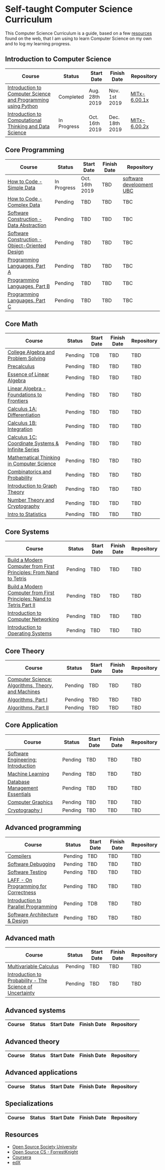 # Self-taught Computer Science Curriculum

This Computer Science Curriculum is a guide, based on a few [resources](#resources) found on the web, that I am using to learn Computer Science on my own and to log my learning progress.

## Introduction to Computer Science

| Course | Status | Start Date | Finish Date | Repository
-------- | ------ | ---------- | ----------- | ----------
[Introduction to Computer Science and Programming using Python](https://www.edx.org/course/introduction-computer-science-mitx-6-00-1x-10) | Completed | Aug. 28th 2019 | Nov. 1st 2019 |[MITx-6.00.1x](https://github.com/iamieht/MITx-6.00.1x)
[Introduction to Computational Thinking and Data Science](https://www.edx.org/course/6-00-2x-introduction-to-computational-thinking-and-data-science-3) | In Progress | Oct. 16th 2019 | Dec. 18th 2019 | [MITx-6.00.2x](https://github.com/iamieht/MITx-6.00.2x)

## Core Programming

| Course | Status | Start Date | Finish Date | Repository
-------- | ------ | ---------- | ----------- | ----------
[How to Code - Simple Data](https://www.edx.org/course/how-code-simple-data-ubcx-htc1x) | In Progress | Oct. 16th 2019 |TBD|[software development UBC](https://github.com/iamieht/software_development_ubc/tree/master/How-to-code_Simple_Data)
[How to Code - Complex Data](https://www.edx.org/course/how-code-complex-data-ubcx-htc2x) | Pending | TBD | TBD |TBC
[Software Construction - Data Abstraction](https://www.edx.org/course/software-construction-data-abstraction-ubcx-softconst1x) | Pending |TBD | TBD | TBC
[Software Construction - Object-Oriented Design](https://www.edx.org/course/software-construction-object-oriented-ubcx-softconst2x) | Pending | TBD | TBD |TBC
[Programming Languages, Part A](https://www.coursera.org/learn/programming-languages) | Pending | TBD | TBD |TBC
[Programming Languages, Part B](https://www.coursera.org/learn/programming-languages-part-b) | Pending | TBD | TBD |TBC
[Programming Languages, Part C](https://www.coursera.org/learn/programming-languages-part-c) | Pending | TBD | TBD |TBC

## Core Math

| Course | Status | Start Date | Finish Date | Repository
-------- | ------ | ---------- | ----------- | ----------
[College Algebra and Problem Solving](https://www.edx.org/course/college-algebra-problem-solving-asux-mat117x) | Pending | TDB | TBD | TBD
[Precalculus](https://www.edx.org/course/precalculus-asux-mat170x) | Pending | TBD | TBD | TBD
[Essence of Linear Algebra](https://www.youtube.com/playlist?list=PLZHQObOWTQDPD3MizzM2xVFitgF8hE_ab) | Pending | TBD | TBD | TBD
[Linear Algebra - Foundations to Frontiers](https://www.edx.org/course/linear-algebra-foundations-to-frontiers-0) | Pending | TBD | TBD | TBD
[Calculus 1A: Differentiation](https://www.edx.org/course/calculus-1a-differentiation) | Pending | TBD | TBD | TBD
[Calculus 1B: Integration](https://www.edx.org/course/calculus-1b-integration) | Pending | TBD | TBD | TBD
[Calculus 1C: Coordinate Systems & Infinite Series](https://www.edx.org/course/calculus-1c-coordinate-systems-infinite-series) | Pending | TBD | TBD | TBD
[Mathematical Thinking in Computer Science](https://www.coursera.org/learn/what-is-a-proof?specialization=discrete-mathematics) | Pending | TBD | TBD | TBD
[Combinatorics and Probability](https://www.coursera.org/learn/combinatorics?specialization=discrete-mathematics) | Pending | TBD | TBD | TBD
[Introduction to Graph Theory](https://www.coursera.org/learn/graphs?specialization=discrete-mathematics) | Pending | TBD | TBD | TBD
[Number Theory and Cryptography](https://www.coursera.org/learn/number-theory-cryptography?specialization=discrete-mathematics) | Pending | TBD | TBD | TBD
[Intro to Statistics](https://www.udacity.com/course/intro-to-statistics--st101) | Pending | TBD | TBD | TBD

## Core Systems

| Course | Status | Start Date | Finish Date | Repository
-------- | ------ | ---------- | ----------- | ----------
[Build a Modern Computer from First Principles: From Nand to Tetris](https://www.coursera.org/learn/build-a-computer) | Pending | TBD | TBD | TBD
[Build a Modern Computer from First Principles: Nand to Tetris Part II](https://www.coursera.org/learn/nand2tetris2) | Pending | TBD | TBD | TBD
[Introduction to Computer Networking](https://lagunita.stanford.edu/courses/Engineering/Networking-SP/SelfPaced/about) | Pending | TBD | TBD | TBD
[Introduction to Operating Systems](https://www.udacity.com/course/introduction-to-operating-systems--ud923) | Pending | TBD | TBD | TBD

## Core Theory

| Course | Status | Start Date | Finish Date | Repository
-------- | ------ | ---------- | ----------- | ----------
[Computer Science: Algorithms, Theory, and Machines](https://www.coursera.org/learn/cs-algorithms-theory-machines) | Pending | TBD | TBD | TBD
[Algorithms, Part I](https://www.coursera.org/learn/algorithms-part1) | Pending | TBD | TBD | TBD
[Algorithms, Part II](https://www.coursera.org/learn/algorithms-part2) | Pending | TBD | TBD |  TBD

## Core Application

| Course | Status | Start Date | Finish Date | Repository
-------- | ------ | ---------- | ----------- | ----------
[Software Engineering: Introduction](https://www.edx.org/course/software-engineering-introduction-ubcx-softeng1x) | Pending | TBD | TBD | TBD
[Machine Learning](https://www.coursera.org/learn/machine-learning) | Pending | TBD | TBD | TBD
[Database Management Essentials](https://www.coursera.org/learn/database-management?specialization=data-warehousing) | Pending | TBD | TBD | TBD
[Computer Graphics](https://www.edx.org/course/computer-graphics-uc-san-diegox-cse167x) | Pending | TBD | TBD | TBD
[Cryptography I](https://www.coursera.org/course/crypto) | Pending | TBD | TBD | TBD

## Advanced programming

| Course | Status | Start Date | Finish Date | Repository
-------- | ------ | ---------- | ----------- | ----------
[Compilers](https://lagunita.stanford.edu/courses/Engineering/Compilers/Fall2014/about) | Pending | TBD | TBD | TBD
[Software Debugging](https://www.udacity.com/course/software-debugging--cs259) | Pending | TBD | TBD | TBD
[Software Testing](https://www.udacity.com/course/software-testing--cs258) | Pending | TBD | TBD | TBD
[LAFF - On Programming for Correctness](https://www.edx.org/course/laff-on-programming-for-correctness) | Pending | TBD | TBD | TBD
[Introduction to Parallel Programming](https://classroom.udacity.com/courses/cs344) | Pending | TDB | TBD | TBD
[Software Architecture & Design](https://www.udacity.com/course/software-architecture-design--ud821) | Pending | TBD | TBD | TBD


## Advanced math

| Course | Status | Start Date | Finish Date | Repository
-------- | ------ | ---------- | ----------- | ----------
[Multivariable Calculus](https://ocw.mit.edu/courses/mathematics/18-02sc-multivariable-calculus-fall-2010/index.htm) | Pending | TBD | TBD | TBD
[Introduction to Probability - The Science of Uncertainty](https://www.edx.org/course/introduction-probability-science-mitx-6-041x-2) | Pending | TBD | TBD | TBD

## Advanced systems

| Course | Status | Start Date | Finish Date | Repository
-------- | ------ | ---------- | ----------- | ----------

## Advanced theory

| Course | Status | Start Date | Finish Date | Repository
-------- | ------ | ---------- | ----------- | ----------

## Advanced applications

| Course | Status | Start Date | Finish Date | Repository
-------- | ------ | ---------- | ----------- | ----------

## Specializations

| Course | Status | Start Date | Finish Date | Repository
-------- | ------ | ---------- | ----------- | ----------

## Resources

* [Open Source Society University](https://github.com/ossu/computer-science)
* [Open Source CS - ForrestKnight](https://github.com/ForrestKnight/open-source-cs)
* [Coursera](https://www.coursera.org/)
* [edX](https://www.edx.org/)

